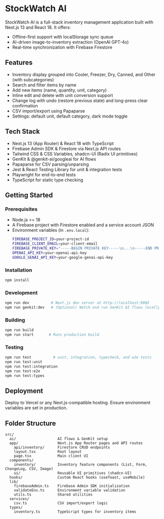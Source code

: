 # StockWatch AI

StockWatch AI is a full-stack inventory management application built with Next.js 13 and React 18. It offers:
  - Offline-first support with localStorage sync queue
  - AI-driven image-to-inventory extraction (OpenAI GPT-4o)
  - Real-time synchronization with Firebase Firestore

## Features
  - Inventory display grouped into Cooler, Freezer, Dry, Canned, and Other (with subcategories)
  - Search and filter items by name
  - Add new items (name, quantity, unit, category)
  - Inline edit and delete with unit conversion support
  - Change log with undo (restore previous state) and long-press clear confirmation
  - CSV import/export using Papaparse
  - Settings: default unit, default category, dark mode toggle

## Tech Stack
  - Next.js 13 (App Router) & React 18 with TypeScript
  - Firebase Admin SDK & Firestore via Next.js API routes
  - Tailwind CSS & CSS Variables, shadcn-UI (Radix UI primitives)
  - GenKit & @genkit-ai/googleai for AI flows
  - Papaparse for CSV parsing/unparsing
  - Jest & React Testing Library for unit & integration tests
  - Playwright for end-to-end tests
  - TypeScript for static type checking

## Getting Started

### Prerequisites
  - Node.js >= 18
  - A Firebase project with Firestore enabled and a service account JSON
  - Environment variables (in `.env.local`):
    ```bash
    FIREBASE_PROJECT_ID=your-project-id
    FIREBASE_CLIENT_EMAIL=your-client-email
    FIREBASE_PRIVATE_KEY="-----BEGIN PRIVATE KEY-----\n...\n-----END PRIVATE KEY-----\n"
    OPENAI_API_KEY=your-openai-api-key
    GOOGLE_GENAI_API_KEY=your-google-genai-api-key
    ```

### Installation
```bash
npm install
```

### Development
```bash
npm run dev          # Next.js dev server at http://localhost:9002
npm run genkit:dev   # (Optional) Watch and run GenKit AI flows locally
```

### Building
```bash
npm run build
npm run start       # Runs production build
```

### Testing
```bash
npm run test          # unit, integration, typecheck, and e2e tests
npm run test:unit
npm run test:integration
npm run test:e2e
npm run test:types
```

## Deployment
Deploy to Vercel or any Next.js-compatible hosting. Ensure environment variables are set in production.

## Folder Structure
```
src/
  ai/                   AI flows & GenKit setup
  app/                  Next.js App Router pages and API routes
    api/inventory/      Firestore CRUD endpoints
    layout.tsx          Root layout
    page.tsx            Main client UI
  components/
    inventory/          Inventory feature components (List, Form, ChangeLog, CSV, Image)
    ui/                 Reusable UI primitives (shadcn-UI)
  hooks/                Custom React hooks (useToast, useMobile)
  lib/
    firebaseAdmin.ts    Firebase Admin SDK initialization
    validateEnv.ts      Environment variable validation
    utils.ts            Shared utilities
  services/
    csv.ts              CSV import/export logic
  types/
    inventory.ts        TypeScript types for inventory items
```
